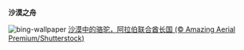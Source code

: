 
**沙漠之舟**

![bing-wallpaper](https://www.bing.com/th?id=OHR.CamelsAbove_ZH-CN1389810021_1920x1080.jpg)
[沙漠中的骆驼，阿拉伯联合酋长国 (© Amazing Aerial Premium/Shutterstock)](https://www.bing.com/search?q=%E9%AA%86%E9%A9%BC&amp;form=hpcapt&amp;mkt=zh-cn)
  
